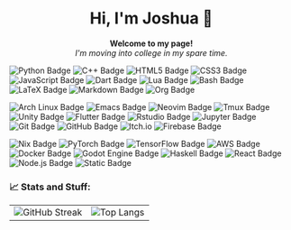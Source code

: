 <h1 align="center">Hi, I'm Joshua 👋</h1>
<p align="center">
  <b>Welcome to my page!</b><br>
  <i>I'm moving into college in my spare time.</i>
</p>

![Python Badge](https://img.shields.io/badge/Python-3776AB?logo=python&logoColor=fff&style=flat-square)
![C++ Badge](https://img.shields.io/badge/C%2B%2B-00599C?logo=cplusplus&logoColor=fff&style=flat-square)
![HTML5 Badge](https://img.shields.io/badge/HTML5-E34F26?logo=html5&logoColor=fff&style=flat-square)
![CSS3 Badge](https://img.shields.io/badge/CSS3-1572B6?logo=css3&logoColor=fff&style=flat-square)
![JavaScript Badge](https://img.shields.io/badge/JavaScript-F7DF1E?logo=javascript&logoColor=000&style=flat-square)
![Dart Badge](https://img.shields.io/badge/Dart-0175C2?logo=dart&logoColor=fff&style=flat-square)
![Lua Badge](https://img.shields.io/badge/Lua-2C2D72?logo=lua&logoColor=fff&style=flat-square)
![Bash Badge](https://img.shields.io/badge/Bash%20Script-4EAA25?logo=gnubash&logoColor=fff&style=flat-square)
![LaTeX Badge](https://img.shields.io/badge/LaTeX-008080?logo=latex&logoColor=fff&style=flat-square)
![Markdown Badge](https://img.shields.io/badge/Markdown-000?logo=markdown&logoColor=fff&style=flat-square)
![Org Badge](https://img.shields.io/badge/Org%20Mode-red?style=flat-square&logo=org&logoColor=fff&color=%2377AA99)

![Arch Linux Badge](https://img.shields.io/badge/Arch%20Linux-1793D1?logo=archlinux&logoColor=fff&style=flat-square)
![Emacs Badge](https://img.shields.io/badge/Emacs-7F5AB6?style=flat-square&logo=gnu%20emacs&logoColor=fff)
![Neovim Badge](https://img.shields.io/badge/Neovim-57A143?logo=neovim&logoColor=fff&style=flat-square)
![Tmux Badge](https://img.shields.io/badge/TMUX-white?style=flat-square&logo=tmux)
![Unity Badge](https://img.shields.io/badge/Unity-FFF?logo=unity&logoColor=000&style=flat-square)
![Flutter Badge](https://img.shields.io/badge/Flutter-02569B?logo=flutter&logoColor=fff&style=flat-square)
![Rstudio Badge](https://img.shields.io/badge/RStudio-red?style=flat-square&logo=r&logoColor=fff&color=276DC3)
![Jupyter Badge](https://img.shields.io/badge/Jupyter-F37626?logo=jupyter&logoColor=fff&style=flat-square)
![Git Badge](https://img.shields.io/badge/Git-F05032?logo=git&logoColor=fff&style=flat-square)
![GitHub Badge](https://img.shields.io/badge/GitHub-181717?logo=github&logoColor=fff&style=flat-square)
![Itch.io](https://img.shields.io/badge/Itch.io-FA5C5C?style=flat-square&logo=itchdotio&logoColor=white)
![Firebase Badge](https://img.shields.io/badge/Firebase-FFCA28?logo=firebase&logoColor=000&style=flat-square)

![Nix Badge](https://img.shields.io/badge/NixOS-red?style=flat-square&logo=nixos&logoColor=fff&color=%235277C3)
![PyTorch Badge](https://img.shields.io/badge/PyTorch-EE4C2C?logo=pytorch&logoColor=fff&style=flat-square)
![TensorFlow Badge](https://img.shields.io/badge/TensorFlow-FF6F00?logo=tensorflow&logoColor=fff&style=flat-square)
![AWS Badge](https://img.shields.io/badge/Amazon%20AWS-232F3E?style=flat-square&logo=amazon%20web%20services&logoColor=fff)
![Docker Badge](https://img.shields.io/badge/Docker-2496ED?logo=docker&logoColor=fff&style=flat-square)
![Godot Engine Badge](https://img.shields.io/badge/Godot%20Engine-478CBF?logo=godotengine&logoColor=fff&style=flat-square)
![Haskell Badge](https://img.shields.io/badge/Haskell-5D4F85?logo=haskell&logoColor=fff&style=flat-square)
![React Badge](https://img.shields.io/badge/React-61DAFB?logo=react&logoColor=000&style=flat-square)
![Node.js Badge](https://img.shields.io/badge/Node.js-393?logo=nodedotjs&logoColor=fff&style=flat-square)
![Static Badge](https://img.shields.io/badge/Three.js-red?style=flat-square&logo=three.js&logoColor=fff&color=%23000000)

### 📈 Stats and Stuff:
<table>
  <tr>
    <td><img src="https://github-readme-streak-stats.herokuapp.com?user=JoshuaMarkle&hide_border=true&border_radius=20&card_width=500" alt="GitHub Streak"></td>
    <td><img src="https://github-readme-stats.vercel.app/api/top-langs/?username=JoshuaMarkle&layout=donut&hide_border=true&title_color=FB8C00" alt="Top Langs"></td>
  </tr>
</table>

